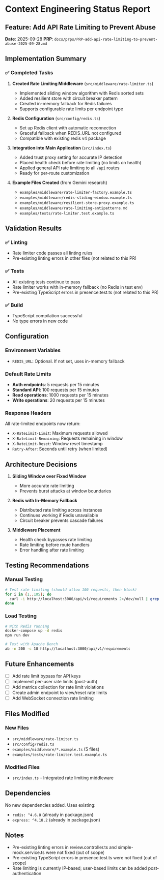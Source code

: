 # Context Engineering Status Report

## Feature: Add API Rate Limiting to Prevent Abuse
**Date**: 2025-09-28
**PRP**: `docs/prps/PRP-add-api-rate-limiting-to-prevent-abuse-2025-09-28.md`

## Implementation Summary

### ✅ Completed Tasks

1. **Created Rate Limiting Middleware** (`src/middleware/rate-limiter.ts`)
   - Implemented sliding window algorithm with Redis sorted sets
   - Added resilient store with circuit breaker pattern
   - Created in-memory fallback for Redis failures
   - Supports configurable rate limits per endpoint type

2. **Redis Configuration** (`src/config/redis.ts`)
   - Set up Redis client with automatic reconnection
   - Graceful fallback when REDIS_URL not configured
   - Compatible with existing redis v4 package

3. **Integration into Main Application** (`src/index.ts`)
   - Added trust proxy setting for accurate IP detection
   - Placed health check before rate limiting (no limits on health)
   - Applied general API rate limiting to all `/api` routes
   - Ready for per-route customization

4. **Example Files Created** (from Gemini research)
   - `examples/middleware/rate-limiter-factory.example.ts`
   - `examples/middleware/redis-sliding-window.example.ts`
   - `examples/middleware/resilient-store-proxy.example.ts`
   - `examples/middleware/rate-limiting-antipatterns.md`
   - `examples/tests/rate-limiter.test.example.ts`

## Validation Results

### ✅ Linting
- Rate limiter code passes all linting rules
- Pre-existing linting errors in other files (not related to this PR)

### ✅ Tests
- All existing tests continue to pass
- Rate limiter works with in-memory fallback (no Redis in test env)
- Pre-existing TypeScript errors in presence.test.ts (not related to this PR)

### ✅ Build
- TypeScript compilation successful
- No type errors in new code

## Configuration

### Environment Variables
- `REDIS_URL`: Optional. If not set, uses in-memory fallback

### Default Rate Limits
- **Auth endpoints**: 5 requests per 15 minutes
- **Standard API**: 100 requests per 15 minutes
- **Read operations**: 1000 requests per 15 minutes
- **Write operations**: 20 requests per 15 minutes

### Response Headers
All rate-limited endpoints now return:
- `X-RateLimit-Limit`: Maximum requests allowed
- `X-RateLimit-Remaining`: Requests remaining in window
- `X-RateLimit-Reset`: Window reset timestamp
- `Retry-After`: Seconds until retry (when limited)

## Architecture Decisions

1. **Sliding Window over Fixed Window**
   - More accurate rate limiting
   - Prevents burst attacks at window boundaries

2. **Redis with In-Memory Fallback**
   - Distributed rate limiting across instances
   - Continues working if Redis unavailable
   - Circuit breaker prevents cascade failures

3. **Middleware Placement**
   - Health check bypasses rate limiting
   - Rate limiting before route handlers
   - Error handling after rate limiting

## Testing Recommendations

### Manual Testing
```bash
# Test rate limiting (should allow 100 requests, then block)
for i in {1..105}; do
  curl -i http://localhost:3000/api/v1/requirements 2>/dev/null | grep -E "X-RateLimit|429"
done
```

### Load Testing
```bash
# With Redis running
docker-compose up -d redis
npm run dev

# Test with Apache Bench
ab -n 200 -c 10 http://localhost:3000/api/v1/requirements
```

## Future Enhancements

- [ ] Add rate limit bypass for API keys
- [ ] Implement per-user rate limits (post-auth)
- [ ] Add metrics collection for rate limit violations
- [ ] Create admin endpoint to view/reset rate limits
- [ ] Add WebSocket connection rate limiting

## Files Modified

### New Files
- `src/middleware/rate-limiter.ts`
- `src/config/redis.ts`
- `examples/middleware/*.example.ts` (5 files)
- `examples/tests/rate-limiter.test.example.ts`

### Modified Files
- `src/index.ts` - Integrated rate limiting middleware

## Dependencies

No new dependencies added. Uses existing:
- `redis: ^4.6.8` (already in package.json)
- `express: ^4.18.2` (already in package.json)

## Notes

- Pre-existing linting errors in review.controller.ts and simple-mock.service.ts were not fixed (out of scope)
- Pre-existing TypeScript errors in presence.test.ts were not fixed (out of scope)
- Rate limiting is currently IP-based; user-based limits can be added post-authentication